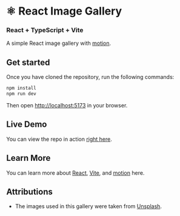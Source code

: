 # ⚛️ React Image Gallery
### React + TypeScript + Vite

A simple React image gallery with [motion](https://motion.dev).

## Get started

Once you have cloned the repository, run the following commands:

```bash
npm install
npm run dev
```

Then open [http://localhost:5173](http://localhost:5173) in your browser.

## Live Demo

You can view the repo in action [right here](https://antony-hr.github.io/react-image-gallery).

## Learn More
You can learn more about [React](https://reactjs.org/), [Vite](https://vitejs.dev/), and [motion](https://motion.dev/) here.

## Attributions
- The images used in this gallery were taken from [Unsplash](https://unsplash.com/).